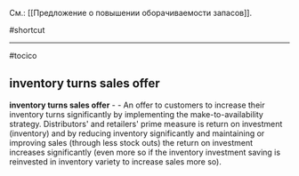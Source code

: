 См.: [[Предложение о повышении оборачиваемости запасов]].

#shortcut




<hr/>

#tocico

## inventory turns sales offer

<b>inventory turns sales offer</b> -  - An offer to customers to increase their inventory turns significantly by implementing the make-to-availability strategy.  Distributors' and retailers' prime measure is return on investment (inventory) and by reducing inventory significantly and maintaining or improving sales (through less stock outs) the return on investment increases significantly (even more so if the inventory investment saving is reinvested in inventory variety to increase sales more so).  


